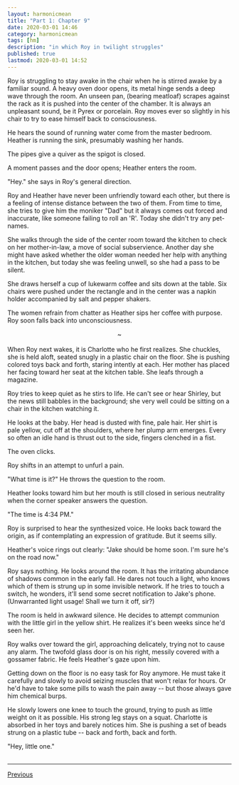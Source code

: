 ```yaml
---
layout: harmonicmean
title: "Part 1: Chapter 9"
date: 2020-03-01 14:46
category: harmonicmean
tags: [hm]
description: "in which Roy in twilight struggles"
published: true
lastmod: 2020-03-01 14:52
---
```


Roy is struggling to stay awake in the chair when he is stirred awake by a familiar sound. A heavy oven door opens, its metal hinge sends a deep wave through the room. An unseen pan, (bearing meatloaf) scrapes against the rack as it is pushed into the center of the chamber. It is always an unpleasant sound, be it Pyrex or porcelain. Roy moves ever so slightly in his chair to try to ease himself back to consciousness.

He hears the sound of running water come from the master bedroom. Heather is running the sink, presumably washing her hands.

The pipes give a quiver as the spigot is closed.

A moment passes and the door opens; Heather enters the room.

"Hey." she says in Roy's general direction. 

Roy and Heather have never been unfriendly toward each other, but there is a feeling of intense distance between the two of them. From time to time, she tries to give him the moniker "Dad" but it always comes out forced and inaccurate, like someone failing to roll an 'R'. Today she didn't try any pet-names.

She walks through the side of the center room toward the kitchen to check on her mother-in-law, a move of social subservience. Another day she might have asked whether the older woman needed her help with anything in the kitchen, but today she was feeling unwell, so she had a pass to be silent. 

She draws herself a cup of lukewarm coffee and sits down at the table. Six chairs were pushed under the rectangle and in the center was a napkin holder accompanied by salt and pepper shakers.

The women refrain from chatter as Heather sips her coffee with purpose. Roy soon falls back into unconsciousness.

<center>~</center><br/>
When Roy next wakes, it is Charlotte who he first realizes. She chuckles, she is held aloft, seated snugly in a plastic chair on the floor. She is pushing colored toys back and forth, staring intently at each. Her mother has placed her facing toward her seat at the kitchen table. She leafs through a magazine.

Roy tries to keep quiet as he stirs to life. He can't see or hear Shirley, but the news still babbles in the background; she very well could be sitting on a chair in the kitchen watching it. 

He looks at the baby. Her head is dusted with fine, pale hair. Her shirt is pale yellow, cut off at the shoulders, where her plump arm emerges. Every so often an idle hand is thrust out to the side, fingers clenched in a fist. 

The oven clicks.

Roy shifts in an attempt to unfurl a pain. 

"What time is it?" He throws the question to the room. 

Heather looks toward him but her mouth is still closed in serious neutrality when the corner speaker answers the question. 

"The time is 4:34 PM." 

Roy is surprised to hear the synthesized voice. He looks back toward the origin, as if contemplating an expression of gratitude. But it seems silly.

Heather's voice rings out clearly: "Jake should be home soon. I'm sure he's on the road now."

Roy says nothing. He looks around the room. It has the irritating abundance of shadows common in the early fall. He dares not touch a light, who knows which of them is strung up in some invisible network. If he tries to touch a switch, he wonders, it'll send some secret notification to Jake's phone. (Unwarranted light usage! Shall we turn it off, sir?)

The room is held in awkward silence. He decides to attempt communion with the little girl in the yellow shirt. He realizes it's been weeks since he'd seen her.

Roy walks over toward the girl, approaching delicately, trying not to cause any alarm. The twofold glass door is on his right, messily covered with a gossamer fabric. He feels Heather's gaze upon him.

Getting down on the floor is no easy task for Roy anymore. He must take it carefully and slowly to avoid seizing muscles that won't relax for hours. Or he'd have to take some pills to wash the pain away -- but those always gave him chemical burps. 

He slowly lowers one knee to touch the ground, trying to push as little weight on it as possible. His strong leg stays on a squat. Charlotte is absorbed in her toys and barely notices him. She is pushing a set of beads strung on a plastic tube -- back and forth, back and forth.

"Hey, little one."
<br/><br/>

***

<span class="hm-nav-prev"><a href="{{ 'p1-ch8' | prepend: site.baseurl }}">Previous</a></span><!--<span class="hm-nav-next"><a href="{{ 'p2-ch01' | prepend: site.baseurl }}">Next</a></span> -->

